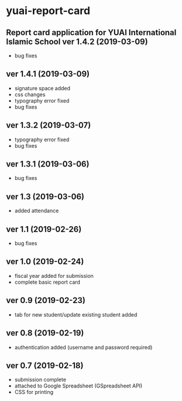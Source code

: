 # yuai-report-card

Report card application for YUAI International Islamic School
ver 1.4.2 (2019-03-09)
--------------------
- bug fixes

ver 1.4.1 (2019-03-09)
--------------------
- signature space added
- css changes
- typography error fixed
- bug fixes

ver 1.3.2 (2019-03-07)
--------------------
- typography error fixed
- bug fixes

ver 1.3.1 (2019-03-06)
--------------------
- bug fixes 

ver 1.3 (2019-03-06)
--------------------
- added attendance 

ver 1.1 (2019-02-26)
--------------------
- bug fixes

ver 1.0 (2019-02-24)
--------------------
- fiscal year added for submission
- complete basic report card

ver 0.9 (2019-02-23)
--------------------
- tab for new student/update existing student added

ver 0.8 (2019-02-19)
--------------------
- authentication added (username and password required)

ver 0.7 (2019-02-18)
--------------------
- submission complete
- attached to Google Spreadsheet (GSpreadsheet API)
- CSS for printing

